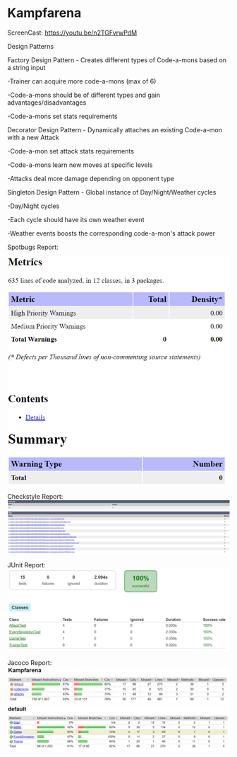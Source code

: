 # Kampfarena

ScreenCast: https://youtu.be/n2TGFvrwPdM

Design Patterns

Factory Design Pattern - Creates different types of Code-a-mons based on a string input

-Trainer can acquire more code-a-mons (max of 6)

-Code-a-mons should be of different types and gain advantages/disadvantages

-Code-a-mons set stats requirements

Decorator Design Pattern - Dynamically attaches an existing Code-a-mon with a new Attack

-Code-a-mon set attack stats requirements

-Code-a-mons learn new moves at specific levels

-Attacks deal more damage depending on opponent type

Singleton Design Pattern - Global instance of Day/Night/Weather cycles

-Day/Night cycles

-Each cycle should have its own weather event

-Weather events boosts the corresponding code-a-mon's attack power



Spotbugs Report:


![Spotbugs](https://github.com/RyanGudi/Kampfarena/blob/main/Spotbugs.PNG)

Checkstyle Report:
![Checkstyle](https://github.com/RyanGudi/Kampfarena/blob/main/Checkstyle.PNG)

JUnit Report:
![Junit](https://github.com/RyanGudi/Kampfarena/blob/main/JUnit.PNG)

Jacoco Report:
![Jacoco1](https://github.com/RyanGudi/Kampfarena/blob/main/Jacoco.PNG)
![Jacoco2](https://github.com/RyanGudi/Kampfarena/blob/main/Jacoco2.PNG)
